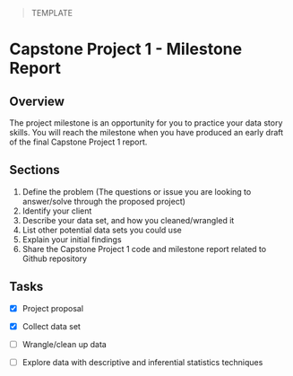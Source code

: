 > TEMPLATE

# Capstone Project 1 - Milestone Report

## Overview
The project milestone is an opportunity for you to practice your data story skills. You will reach the milestone when you have produced an early draft of the final Capstone Project 1 report.

## Sections
1. Define the problem (The questions or issue you are looking to answer/solve through the proposed project)
2. Identify your client
3. Describe your data set, and how you cleaned/wrangled it
4. List other potential data sets you could use
5. Explain your initial findings
6. Share the Capstone Project 1 code and milestone report related to Github repository

## Tasks
- [x] Project proposal
- [x] Collect data set
- [ ] Wrangle/clean up data
- [ ] Explore data with descriptive and inferential statistics techniques

